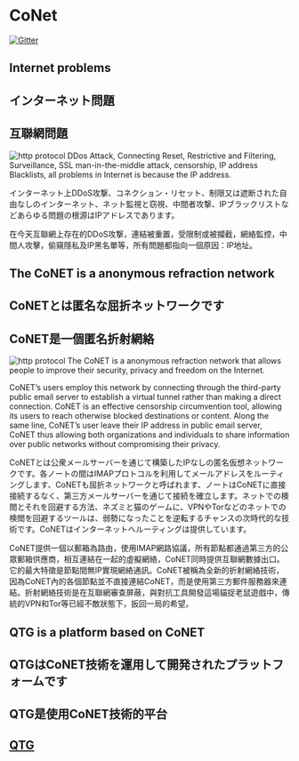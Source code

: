 # CoNet
[![Gitter](https://img.shields.io/badge/chat-on%20gitter-blue.svg)](https://gitter.im/QTGate/Lobby)

## Internet problems
## インターネット問題
## 互聯網問題
![http protocol](/resources/ip_address.png?raw=true)
DDos Attack, Connecting Reset, Restrictive and Filtering, Surveillance, SSL man-in-the-middle attack, censorship, IP address Blacklists, all problems in Internet is because the IP address.

インターネット上DDoS攻撃、コネクション・リセット、制限又は遮断された自由なしのインターネット、ネット監視と窃視、中間者攻撃、IPブラックリストなどあらゆる問題の根源はIPアドレスであります。

在今天互聯網上存在的DDoS攻撃，連結被重置，受限制或被攔截，網絡監控，中間人攻擊，偷窺隱私及IP黑名單等，所有問題都指向一個原因：IP地址。

## The CoNET is a anonymous refraction network
## CoNETとは匿名な屈折ネットワークです
## CoNET是一個匿名折射網絡

![http protocol](/resources/conet.png?raw=true)
The CoNET is a anonymous refraction network that allows people to improve their security, privacy and freedom on the Internet.

CoNET’s users employ this network by connecting through the third-party public email server to establish a virtual tunnel rather than making a direct connection. CoNET is an effective censorship circumvention tool, allowing its users to reach otherwise blocked destinations or content. Along the same line, CoNET’s user leave their IP address in public email server, CoNET thus allowing both organizations and individuals to share information over public networks without compromising their privacy.


CoNETとは公衆メールサーバーを通じて構築したIPなしの匿名仮想ネットワークです。各ノートの間はIMAPプロトコルを利用してメールアドレスをルーティングします、CoNETも屈折ネットワークと呼ばれます、ノートはCoNETに直接接続するなく、第三方メールサーバーを通じて接続を確立します。ネットでの検閲とそれを回避する方法、ネズミと猫のゲームに、VPNやTorなどのネットでの検閲を回避するツールは、弱勢になったことを逆転するチャンスの次時代的な技術です。CoNETはインターネットへルーティングは提供しています。

CoNET提供一個以郵箱為路由，使用IMAP網路協議，所有節點都通過第三方的公眾郵箱供應商，相互連結在一起的虛擬網絡，CoNET同時提供互聯網數據出口。它的最大特徵是節點間無IP實現網絡通訊。CoNET被稱為全新的折射網絡技術，因為CoNET內的各個節點並不直接連結CoNET，而是使用第三方郵件服務器來連結。折射網絡技術是在互聯網審查屏蔽，與對抗工具開發這場貓捉老鼠遊戲中，傳統的VPN和Tor等已經不敵狀態下，扳回一局的希望。


## QTG is a platform based on CoNET
## QTGはCoNET技術を運用して開発されたプラットフォームです
## QTG是使用CoNET技術的平台

## [QTG](https://github.com/QTGate/QTGate-Desktop-Client)
